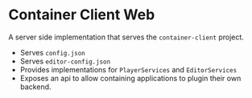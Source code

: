 # Container Client Web

A server side implementation that serves the `container-client` project.

* Serves `config.json`
* Serves `editor-config.json`
* Provides implementations for `PlayerServices` and `EditorServices`
* Exposes an api to allow containing applications to plugin their own backend.
